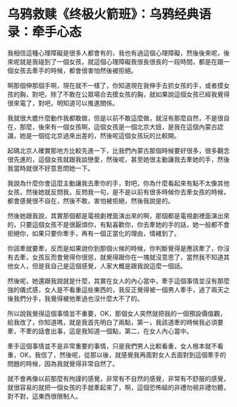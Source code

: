# 乌鸦救赎《终极火箭班》：乌鸦经典语录：牵手心态

我相信這種心理障礙是很多人都會有的，我也有過這個心理障礙，然後後來呢，後來呢就是我碰到了一個女孩，就這個心理障礙我很長很長的一段時間，都是在跟一個女孩去牽手的時候，都會很害怕然後被拒絕。

啊那個伸那個手啊，現在就不一樣了，你知道現在我伸手去抓女孩的手，或者摸女孩的胸，對吧，除了不敢在公眾場合去摸女孩的胸，就如果說這個女孩已經我覺得很來電了，對吧，明知道可以推進關係。

我就很大膽什麼動作我都敢做，但是以前不敢這麼做，就沒有那麼自然，不是很自在，那麼，後來有一個女孩啊，這個女孩是一個北京大妞，是我在這個內蒙古認識，她是一個從北京過來出差的，然後呢這個女孩玩的比較開。

起碼北京人確實那地方比較先進一下，比我們內蒙古那個時候要好很多，很多觀念很先進的，這個女孩就跟我談戀愛，然後呢，甚至她很主動讓我去牽她的手，然後我當時就很不好意思問她一下。

我說為什麼你會這麼主動讓我去牽你的手，對吧，你為什麼看起來有點不太像其他女孩，然後她就反問我，反問我一句，是不是以前有很多時候你去牽女孩的時候，都會感覺很不自在，然後不敢，害怕被拒絕，然後我說是的。

然後她跟我說，其實那個都是電視劇裡面演出來的啊，那個都是電視劇裡面演出來的，只要這個女孩不是很厭煩你，有點喜歡你，你去牽她的手的話，她一般都不會拒絕你，如果只要你牽手，再有一個正當化的理由，情緒到了。

你該牽就要牽，反而是如果說你到那個火候的時候，你判斷覺得是應該牽了，你沒有去牽，女孩反而會覺得你很慫，就覺得跟你在一塊就沒意思了，當然我不知道其他女人，但是我自己是這個感覺，人家大概是跟我說這麼一個話。

然後呢，她還跟我說就是什麼，其實在女人的內心當中，牽手這個事情並沒有那麼強的儀式感，女人是不看重這些東西的，我反正覺得被一個男人牽手，過了兩天之後我們分手，我覺得被他牽過也沒什麼大不了的。

所以說我覺得這個事情並不重要，OK，那個女人突然就把我的一個預設價值觀，給我改了，你知道嗎，就是我首先明白了兩點，第一，我該道牽的時候我必須要牽，不牽的話會出事，這是我知道一個點，第二，在女人內心當中。

牽手這個事情並不是非常重要的事情，只是我們男人比較看重，女人根本就不看重，OK，我信了，然後呢，從那以後，就感覺我再面對女人去面對到這個牽手的問題的時候，因為我就覺得非常自然了。

就不會再像以前那麼有拘謹的感覺，非常有不自然的感覺，非常有不舒服的感覺，就很容易的就把一個女孩的手就牽起來了，啊，這個恐怖組的非禮勿視非禮勿聽，對不對，這東西很限制人。

